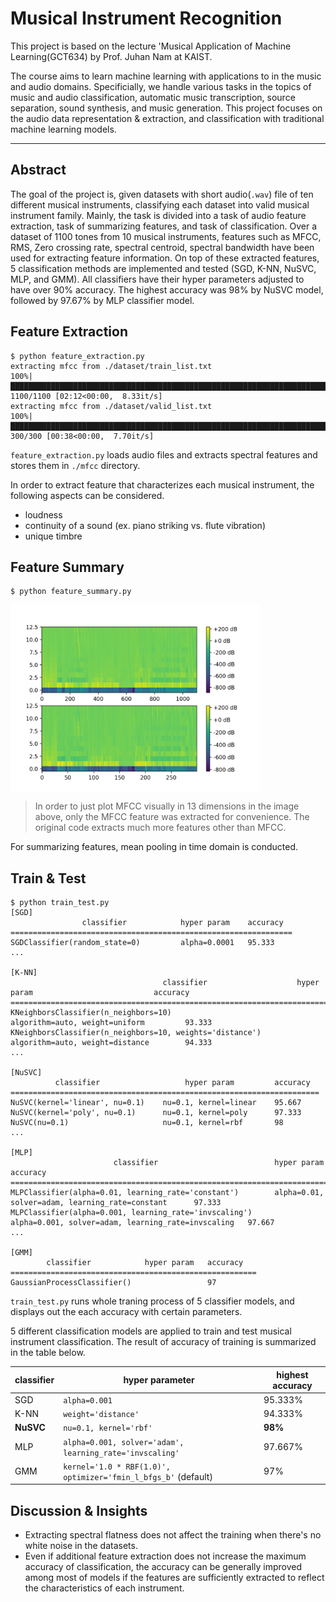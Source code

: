 # Musical Instrument Recognition

This project is based on the lecture 'Musical Application of Machine Learning(GCT634) by Prof. Juhan Nam at KAIST.

The course aims to learn machine learning with applications to in the music and audio domains. Specificially, we handle various tasks in the topics of music and audio classification, automatic music transcription, source separation, sound synthesis, and music generation. 
This project focuses on the audio data representation & extraction, and classification with traditional machine learning models.

---

## Abstract

The goal of the project is, given datasets with short audio(`.wav`) file of ten different musical instruments, classifying each dataset into valid musical instrument family. Mainly, the task is divided into a task of audio feature extraction, task of summarizing features, and task of classification.
Over a dataset of 1100 tones from 10 musical instruments, features such as MFCC, RMS, Zero crossing rate, spectral centroid, spectral bandwidth have been used for extracting feature information.
On top of these extracted features, 5 classification methods are implemented and tested (SGD, K-NN, NuSVC, MLP, and GMM). All classifiers have their hyper parameters adjusted to have over 90% accuracy. The highest accuracy was 98% by NuSVC model, followed by 97.67% by MLP classifier model.


## Feature Extraction

```shell
$ python feature_extraction.py
extracting mfcc from ./dataset/train_list.txt
100%|█████████████████████████████████████████████████████████████████████████████████████| 1100/1100 [02:12<00:00,  8.33it/s]
extracting mfcc from ./dataset/valid_list.txt
100%|██████████████████████████████████████████████████████████████████████████████████████| 300/300 [00:38<00:00,  7.70it/s]
```

`feature_extraction.py` loads audio files and extracts spectral features and stores them in `./mfcc` directory.

In order to extract feature that characterizes each musical instrument, the following aspects can be considered.

- loudness
- continuity of a sound (ex. piano striking vs. flute vibration)
- unique timbre


## Feature Summary

```shell
$ python feature_summary.py
```
<img src="./img/mfcc.png" width="400" align="center">

> In order to just plot MFCC visually in 13 dimensions in the image above, only the MFCC feature was extracted for convenience. The original code extracts much more features other than MFCC.

For summarizing features, mean pooling in time domain is conducted.

## Train & Test

```shell
$ python train_test.py
[SGD]
                classifier            hyper param    accuracy
===============================================================
SGDClassifier(random_state=0)         alpha=0.0001   95.333
...

[K-NN]
                                  classifier                    hyper param                           accuracy
==============================================================================================================
KNeighborsClassifier(n_neighbors=10)                           algorithm=auto, weight=uniform         93.333
KNeighborsClassifier(n_neighbors=10, weights='distance')       algorithm=auto, weight=distance        94.333
...

[NuSVC]
          classifier                   hyper param         accuracy
=====================================================================
NuSVC(kernel='linear', nu=0.1)    nu=0.1, kernel=linear    95.667
NuSVC(kernel='poly', nu=0.1)      nu=0.1, kernel=poly      97.333
NuSVC(nu=0.1)                     nu=0.1, kernel=rbf       98
...

[MLP]
                       classifier                          hyper param                                          accuracy
===========================================================================================================================
MLPClassifier(alpha=0.01, learning_rate='constant')        alpha=0.01, solver=adam, learning_rate=constant      97.333
MLPClassifier(alpha=0.001, learning_rate='invscaling')     alpha=0.001, solver=adam, learning_rate=invscaling   97.667
...

[GMM]
        classifier            hyper param   accuracy
=======================================================
GaussianProcessClassifier()                 97
```

`train_test.py` runs whole traning process of 5 classifier models, and displays out the each accuracy with certain parameters.

5 different classification models are applied to train and test musical instrument classification. The result of accuracy of training is summarized in the table below.

classifier | hyper parameter | highest accuracy
--- | --- | ---
SGD | `alpha=0.001` | 95.333%
K-NN | `weight='distance'` | 94.333%
**NuSVC** | `nu=0.1, kernel='rbf'` | **98%**
MLP | `alpha=0.001, solver='adam', learning_rate='invscaling'` | 97.667%
GMM | `kernel='1.0 * RBF(1.0)', optimizer='fmin_l_bfgs_b'` (default) | 97%

## Discussion & Insights
- Extracting spectral flatness does not affect the training when there's no white noise in the datasets.
- Even if additional feature extraction does not increase the maximum accuracy of classification, the accuracy can be generally improved among most of models if the features are sufficiently extracted to reflect the characteristics of each instrument.
